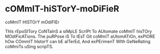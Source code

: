 # cOMmIT-hiSTorY-moDiFieR
coMmIT HISTOrY mOdiFIEr

ThIs rEpoSITory CoNTaInS a siMpLE ScrIPt To AUtomate coMmIT hisTOry MOdIFicATions. The puRPose iS To tEsT Git coMmIT aUtomATiOn, exPlORE hOw COmmIT hIstorY can bE alTerEd, And exPErimenT WIth GeNeRating coMmiTs uSing scripTS.
